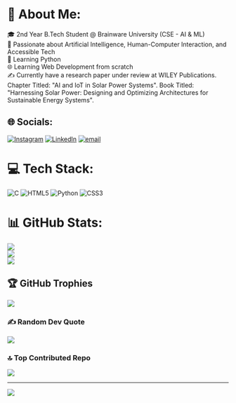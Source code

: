 # 💫 About Me:
🎓 2nd Year B.Tech Student @ Brainware University (CSE - AI & ML)<br>🧠 Passionate about Artificial Intelligence, Human-Computer Interaction, and Accessible Tech<br>📕 Learning Python <br>🌐 Learning Web Development from scratch<br>✍️ Currently have a research paper under review at WILEY Publications. Chapter Titled: "AI and IoT in Solar Power Systems". Book Titled: "Harnessing Solar Power: Designing and Optimizing Architectures for Sustainable Energy Systems".<br>


## 🌐 Socials:
[![Instagram](https://img.shields.io/badge/Instagram-%23E4405F.svg?logo=Instagram&logoColor=white)](https://instagram.com/soumojit_maitra) [![LinkedIn](https://img.shields.io/badge/LinkedIn-%230077B5.svg?logo=linkedin&logoColor=white)](https://linkedin.com/in/soumojitmaitra) [![email](https://img.shields.io/badge/Email-D14836?logo=gmail&logoColor=white)](mailto:smprofessional2005@gmail.com) 

# 💻 Tech Stack:
![C](https://img.shields.io/badge/c-%2300599C.svg?style=plastic&logo=c&logoColor=white) ![HTML5](https://img.shields.io/badge/html5-%23E34F26.svg?style=plastic&logo=html5&logoColor=white) ![Python](https://img.shields.io/badge/python-3670A0?style=plastic&logo=python&logoColor=ffdd54) ![CSS3](https://img.shields.io/badge/css3-%231572B6.svg?style=plastic&logo=css3&logoColor=white)
# 📊 GitHub Stats:
![](https://github-readme-stats.vercel.app/api?username=soumojit-dev&theme=merko&hide_border=false&include_all_commits=true&count_private=false)<br/>
![](https://nirzak-streak-stats.vercel.app/?user=soumojit-dev&theme=merko&hide_border=false)<br/>
![](https://github-readme-stats.vercel.app/api/top-langs/?username=soumojit-dev&theme=merko&hide_border=false&include_all_commits=true&count_private=false&layout=compact)

## 🏆 GitHub Trophies
![](https://github-profile-trophy.vercel.app/?username=soumojit-dev&theme=radical&no-frame=false&no-bg=false&margin-w=4)

### ✍️ Random Dev Quote
![](https://quotes-github-readme.vercel.app/api?type=horizontal&theme=radical)

### 🔝 Top Contributed Repo
![](https://github-contributor-stats.vercel.app/api?username=soumojit-dev&limit=5&theme=radical&combine_all_yearly_contributions=true)

---
[![](https://visitcount.itsvg.in/api?id=soumojit-dev&icon=0&color=0)](https://visitcount.itsvg.in)

<!-- Proudly created with GPRM ( https://gprm.itsvg.in ) -->
